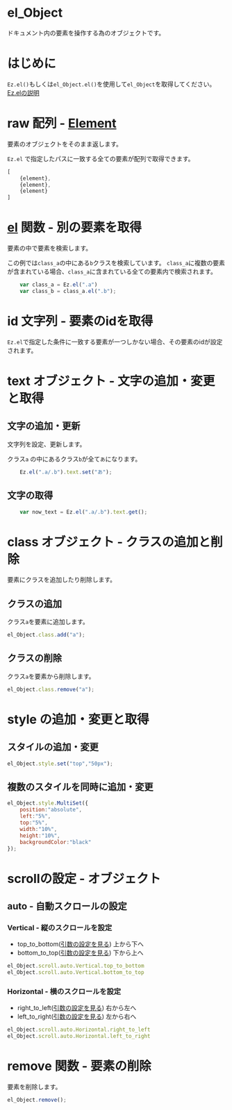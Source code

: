 # el_Object
ドキュメント内の要素を操作する為のオブジェクトです。

# はじめに
``Ez.el()``もしくは``el_Object.el()``を使用して``el_Object``を取得してください。[Ez.elの説明](./el.md)

# raw 配列 - [Element](https://developer.mozilla.org/ja/docs/Web/API/Element)
要素のオブジェクトをそのまま返します。

``Ez.el`` で指定したパスに一致する全ての要素が配列で取得できます。

```javascript
[
    {element},
    {element},
    {element}
]
```


# [el](./el.md) 関数 - 別の要素を取得
要素の中で要素を検索します。

この例では``class_a``の中にある``b``クラスを検索しています。
``class_a``に複数の要素が含まれている場合、``class_a``に含まれている全ての要素内で検索されます。
```javascript
    var class_a = Ez.el(".a")
    var class_b = class_a.el(".b");
```

# id 文字列 - 要素のidを取得
``Ez.el``で指定した条件に一致する要素が一つしかない場合、その要素のidが設定されます。


# text オブジェクト - 文字の追加・変更と取得

## 文字の追加・更新
文字列を設定、更新します。

クラス``a`` の中にあるクラス``b``が全て``あ``になります。
```javascript
    Ez.el(".a/.b").text.set("あ");
```

## 文字の取得
```javascript
    var now_text = Ez.el(".a/.b").text.get();
```

# class オブジェクト - クラスの追加と削除
要素にクラスを追加したり削除します。
## クラスの追加
クラス``a``を要素に追加します。
```javascript
el_Object.class.add("a");
```
## クラスの削除
クラス``a``を要素から削除します。
```javascript
el_Object.class.remove("a");
```

# style の追加・変更と取得
## スタイルの追加・変更
```javascript
el_Object.style.set("top","50px");
```

## 複数のスタイルを同時に追加・変更
```javascript
el_Object.style.MultiSet({
    position:"absolute",
    left:"5%",
    top:"5%",
    width:"10%",
    height:"10%",
    backgroundColor:"black"
});
```

# scrollの設定 - オブジェクト

## auto - 自動スクロールの設定

### Vertical - 縦のスクロールを設定

 - top_to_bottom([引数の設定を見る](./scroll/auto.md)) 上から下へ 
 - bottom_to_top([引数の設定を見る](./scroll/auto.md)) 下から上へ

```javascript
el_Object.scroll.auto.Vertical.top_to_bottom
el_Object.scroll.auto.Vertical.bottom_to_top
 ```

### Horizontal - 横のスクロールを設定

 - right_to_left([引数の設定を見る](./scroll/auto.md)) 右から左へ 
 - left_to_right([引数の設定を見る](./scroll/auto.md)) 左から右へ

 ```javascript
el_Object.scroll.auto.Horizontal.right_to_left
el_Object.scroll.auto.Horizontal.left_to_right
 ```

# remove 関数 - 要素の削除
要素を削除します。
```javascript
el_Object.remove();
```





